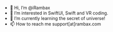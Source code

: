 - 👋 Hi, I’m @iRambax
- 👀 I’m interested in SwiftUI, Swift and VR coding.
- 🌱 I’m currently learning the secret of universe!
- 📫 How to reach me support[at]rambax.com

<!---
iRambax/iRambax is a ✨ special ✨ repository because its `README.md` (this file) appears on your GitHub profile.
You can click the Preview link to take a look at your changes.
--->
